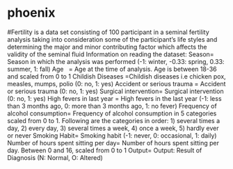 # phoenix
#Fertility is a data set consisting of 100 participant in a seminal fertility analysis taking into consideration some of the participant’s life styles and determining the major and minor contributing factor which affects the validity of the seminal fluid
Information on reading the dataset:
Season= Season in which the analysis was performed (-1: winter, -0.33: spring, 0.33: summer, 1: fall) 
Age   = Age at the time of analysis. Age is between 18-36 and scaled from 0 to 1 
Childish Diseases =Childish diseases i.e chicken pox, measles, mumps, polio (0: no, 1: yes)
Accident or serious trauma = Accident or serious trauma (0: no, 1: yes)
Surgical intervention= Surgical intervention (0: no, 1: yes)
High fevers in last year = High fevers in the last year (-1: less than 3 months ago, 0: more than 3 months ago, 1: no fever) 
Frequency of alcohol consumption= Frequency of alcohol consumption in 5 categories scaled from 0 to 1. Following are the categories in order: 1) several times a day, 2) every day, 3) several times a week, 4) once a week, 5) hardly ever or never
Smoking Habit= Smoking habit (-1: never, 0: occasional, 1: daily) 
Number of hours spent sitting per day= Number of hours spent sitting per day. Between 0 and 16, scaled from 0 to 1 
Output= Output: Result of Diagnosis (N: Normal, O: Altered) 

